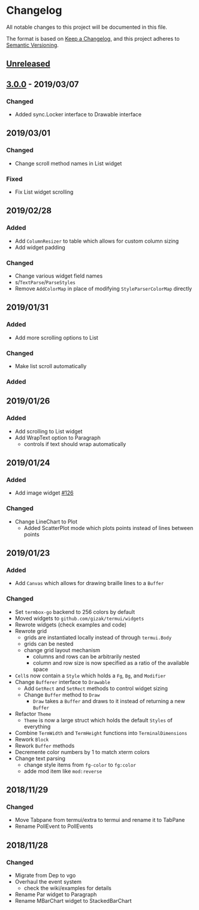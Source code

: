 # Changelog
All notable changes to this project will be documented in this file.

The format is based on [Keep a Changelog](https://keepachangelog.com/en/1.0.0/),
and this project adheres to [Semantic Versioning](https://semver.org/spec/v2.0.0.html).

## [Unreleased]

## [3.0.0] - 2019/03/07

### Changed

- Added sync.Locker interface to Drawable interface

## 2019/03/01

### Changed

- Change scroll method names in List widget

### Fixed

- Fix List widget scrolling

## 2019/02/28

### Added

- Add `ColumnResizer` to table which allows for custom column sizing
- Add widget padding

### Changed

- Change various widget field names
- s/`TextParse`/`ParseStyles`
- Remove `AddColorMap` in place of modifying `StyleParserColorMap` directly

## 2019/01/31

### Added

- Add more scrolling options to List

### Changed

- Make list scroll automatically

### Added

## 2019/01/26

### Added

- Add scrolling to List widget
- Add WrapText option to Paragraph
  - controls if text should wrap automatically

## 2019/01/24

### Added

- Add image widget [#126]

### Changed

- Change LineChart to Plot
  - Added ScatterPlot mode which plots points instead of lines between points

## 2019/01/23

### Added

- Add `Canvas` which allows for drawing braille lines to a `Buffer`

### Changed

- Set `termbox-go` backend to 256 colors by default
- Moved widgets to `github.com/gizak/termui/widgets`
- Rewrote widgets (check examples and code)
- Rewrote grid
  - grids are instantiated locally instead of through `termui.Body`
  - grids can be nested
  - change grid layout mechanism
    - columns and rows can be arbitrarily nested
    - column and row size is now specified as a ratio of the available space
- `Cell`s now contain a `Style` which holds a `Fg`, `Bg`, and `Modifier`
- Change `Bufferer` interface to `Drawable`
  - Add `GetRect` and `SetRect` methods to control widget sizing
  - Change `Buffer` method to `Draw`
    - `Draw` takes a `Buffer` and draws to it instead of returning a new `Buffer`
- Refactor `Theme`
  - `Theme` is now a large struct which holds the default `Styles` of everything
- Combine `TermWidth` and `TermHeight` functions into `TerminalDimensions`
- Rework `Block`
- Rework `Buffer` methods
- Decremente color numbers by 1 to match xterm colors
- Change text parsing
  - change style items from `fg-color` to `fg:color`
  - adde mod item like `mod:reverse`

## 2018/11/29

### Changed

- Move Tabpane from termui/extra to termui and rename it to TabPane
- Rename PollEvent to PollEvents

## 2018/11/28

### Changed

- Migrate from Dep to vgo
- Overhaul the event system
  - check the wiki/examples for details
- Rename Par widget to Paragraph
- Rename MBarChart widget to StackedBarChart

[#126]: https://github.com/gizak/termui/pull/126

[Unreleased]: https://github.com/gizak/termui/compare/v3.0.0...HEAD
[3.0.0]: https://github.com/gizak/termui/compare/v2.3.0...HEAD
